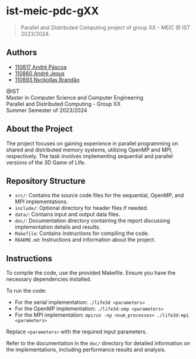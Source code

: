# ist-meic-pdc-gXX

> Parallel and Distributed Computing project of group XX - MEIC @ IST 2023/2024.

## Authors

- [110817 André Páscoa](https://github.com/devandrepascoa)
- [110860 André Jesus](https://github.com/andre-j3sus)
- [110893 Nyckollas Brandão](https://github.com/Nyckoka)

@IST<br>
Master in Computer Science and Computer Engineering<br>
Parallel and Distributed Computing - Group XX<br>
Summer  Semester of 2023/2024

## About the Project

The project focuses on gaining experience in parallel programming on shared and distributed memory systems, utilizing OpenMP and MPI, respectively. The task involves implementing sequential and parallel versions of the 3D Game of Life.

## Repository Structure

- `src/`: Contains the source code files for the sequential, OpenMP, and MPI implementations.
- `include/`: Optional directory for header files if needed.
- `data/`: Contains input and output data files.
- `doc/`: Documentation directory containing the report discussing implementation details and results.
- `Makefile`: Contains instructions for compiling the code.
- `README.md`: Instructions and information about the project.

## Instructions

To compile the code, use the provided Makefile. Ensure you have the necessary dependencies installed.

To run the code:
- For the serial implementation: `./life3d <parameters>`
- For the OpenMP implementation: `./life3d-omp <parameters>`
- For the MPI implementation: `mpirun -np <num_processes> ./life3d-mpi <parameters>`

Replace `<parameters>` with the required input parameters.

Refer to the documentation in the `doc/` directory for detailed information on the implementations, including performance results and analysis.
